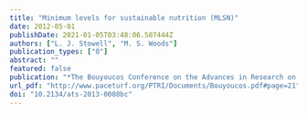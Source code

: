 ```yaml
---
title: "Minimum levels for sustainable nutrition (MLSN)"
date: 2012-05-01
publishDate: 2021-01-05T03:48:06.507444Z
authors: ["L. J. Stowell", "M. S. Woods"]
publication_types: ["0"]
abstract: ""
featured: false
publication: "*The Bouyoucos Conference on the Advances in Research on Soil Biological, Chemical and Physical Properties for Sustainable Constructed Rootzones*"
url_pdf: "http://www.paceturf.org/PTRI/Documents/Bouyoucos.pdf#page=21"
doi: "10.2134/ats-2013-0008bc"
---
```


